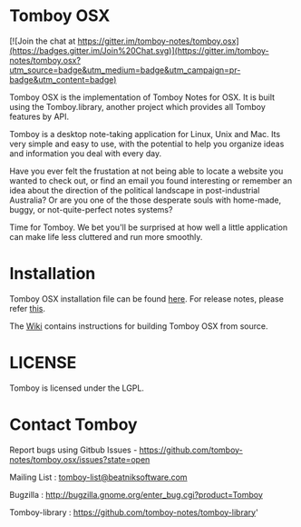 Tomboy OSX
===========

[![Join the chat at https://gitter.im/tomboy-notes/tomboy.osx](https://badges.gitter.im/Join%20Chat.svg)](https://gitter.im/tomboy-notes/tomboy.osx?utm_source=badge&utm_medium=badge&utm_campaign=pr-badge&utm_content=badge)

Tomboy OSX is the implementation of Tomboy Notes for OSX. It is built using the Tomboy.library, another project which provides all Tomboy features by API.

Tomboy is a desktop note-taking application for Linux, Unix and Mac. Its very simple and easy to use, with the potential to help you organize ideas and information you deal with every day.

Have you ever felt the frustation at not being able to locate a website you wanted to check out, or find an email you found interesting or remember an idea about the direction of the political landscape in post-industrial Australia? Or are you one of the those desperate souls with home-made, buggy, or not-quite-perfect notes systems?

Time for Tomboy. We bet you'll be surprised at how well a little application can make life less cluttered and run more smoothly.


Installation
============
Tomboy OSX installation file can be found [here](https://www.dropbox.com/s/h8i69aguo9467x8/tomboy.osx-0.3.4.pkg). For release notes, please refer [this](https://github.com/tomboy-notes/tomboy.osx/wiki/Current-Releases).

The [Wiki](https://github.com/tomboy-notes/tomboy.osx/wiki/Build-Instructions-for-Mac-OS-X-10.9) contains instructions for building Tomboy OSX from source.

LICENSE
=======

Tomboy is licensed under the LGPL.


Contact Tomboy
===============

Report bugs using Gitbub Issues - https://github.com/tomboy-notes/tomboy.osx/issues?state=open

Mailing List : tomboy-list@beatniksoftware.com

Bugzilla : http://bugzilla.gnome.org/enter_bug.cgi?product=Tomboy

Tomboy-library : https://github.com/tomboy-notes/tomboy-library'
